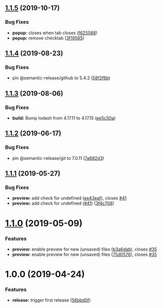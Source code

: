 ## [1.1.5](https://github.com/rofe/helix-markdown-preview/compare/v1.1.4...v1.1.5) (2019-10-17)


### Bug Fixes

* **popup:** closes when tab closes ([f625588](https://github.com/rofe/helix-markdown-preview/commit/f625588))
* **popup:** remove checktab ([3f19585](https://github.com/rofe/helix-markdown-preview/commit/3f19585))

## [1.1.4](https://github.com/rofe/helix-markdown-preview/compare/v1.1.3...v1.1.4) (2019-08-23)


### Bug Fixes

* pin @semantic-release/github to 5.4.2 ([58f2f6b](https://github.com/rofe/helix-markdown-preview/commit/58f2f6b))

## [1.1.3](https://github.com/rofe/helix-markdown-preview/compare/v1.1.2...v1.1.3) (2019-08-06)


### Bug Fixes

* **build:** Bump lodash from 4.17.11 to 4.17.15 ([ee5c50a](https://github.com/rofe/helix-markdown-preview/commit/ee5c50a))

## [1.1.2](https://github.com/rofe/helix-markdown-preview/compare/v1.1.1...v1.1.2) (2019-06-17)


### Bug Fixes

* pin @semantic-release/git to 7.0.11 ([7a682d3](https://github.com/rofe/helix-markdown-preview/commit/7a682d3))

## [1.1.1](https://github.com/rofe/helix-markdown-preview/compare/v1.1.0...v1.1.1) (2019-05-27)


### Bug Fixes

* **preview:** add check for undefined ([ee43eaf](https://github.com/rofe/helix-markdown-preview/commit/ee43eaf)), closes [#41](https://github.com/rofe/helix-markdown-preview/issues/41)
* **preview:** add check for undefined ([#41](https://github.com/rofe/helix-markdown-preview/issues/41)) ([3f4c708](https://github.com/rofe/helix-markdown-preview/commit/3f4c708))

# [1.1.0](https://github.com/rofe/helix-markdown-preview/compare/v1.0.0...v1.1.0) (2019-05-09)


### Features

* **preview:** enable preview for new (unsaved) files ([b3a6dab](https://github.com/rofe/helix-markdown-preview/commit/b3a6dab)), closes [#35](https://github.com/rofe/helix-markdown-preview/issues/35)
* **preview:** enable preview for new (unsaved) files ([75d0576](https://github.com/rofe/helix-markdown-preview/commit/75d0576)), closes [#35](https://github.com/rofe/helix-markdown-preview/issues/35)

# 1.0.0 (2019-04-24)


### Features

* **release:** trigger first release ([56bbd0f](https://github.com/rofe/helix-markdown-preview/commit/56bbd0f))
